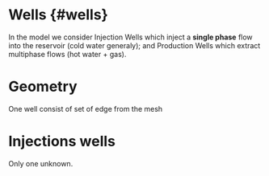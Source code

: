 Wells    {#wells}
===========================

In the model we consider Injection Wells which
inject a <b>single phase</b> flow into the
reservoir (cold water generaly);
and Production Wells which extract multiphase flows
(hot water + gas).

# Geometry

One well consist of set of edge from the mesh

# Injections wells

Only one unknown.

